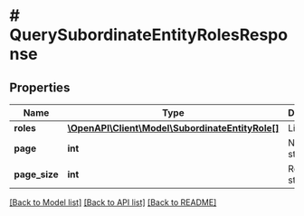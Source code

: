 # # QuerySubordinateEntityRolesResponse

## Properties

Name | Type | Description | Notes
------------ | ------------- | ------------- | -------------
**roles** | [**\OpenAPI\Client\Model\SubordinateEntityRole[]**](SubordinateEntityRole.md) | Lista ról. | [optional]
**page** | **int** | Numer strony. | [optional]
**page_size** | **int** | Rozmiar strony. | [optional]

[[Back to Model list]](../../README.md#models) [[Back to API list]](../../README.md#endpoints) [[Back to README]](../../README.md)
